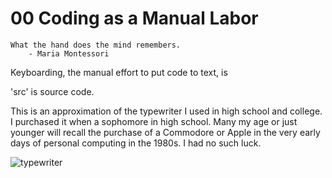 # 00 Coding as a Manual Labor

    What the hand does the mind remembers.
        - Maria Montessori

Keyboarding, the manual effort to put code to text, is

'src' is source code.

This is an approximation of the typewriter I used in high school and college.  I purchased it when a sophomore in high school.  Many my age or just younger will recall the purchase of a Commodore or Apple in the very early days of personal computing in the 1980s.  I had no such luck.

![typewriter](typewriter.jpeg)

